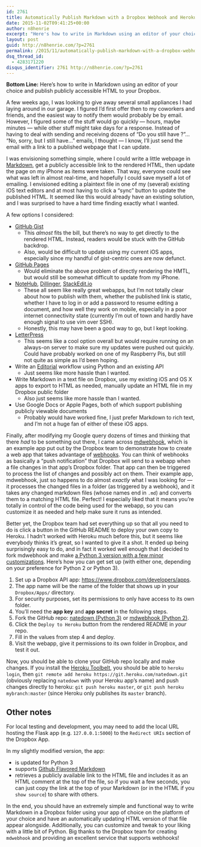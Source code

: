 ```yaml
---
id: 2761
title: Automatically Publish Markdown with a Dropbox Webhook and Heroku
date: 2015-11-02T09:41:25+00:00
author: n8henrie
excerpt: "Here's how to write in Markdown using an editor of your choice and publish  publicly accessible HTML to your Dropbox."
layout: post
guid: http://n8henrie.com/?p=2761
permalink: /2015/11/automatically-publish-markdown-with-a-dropbox-webhook-and-heroku/
dsq_thread_id:
  - 4283171220
disqus_identifier: 2761 http://n8henrie.com/?p=2761
---
```

**Bottom Line:** Here&#8217;s how to write in Markdown using an editor of your choice and publish publicly accessible HTML to your Dropbox.<!--more-->

A few weeks ago, I was looking to give away several small appliances I had laying around in our garage. I figured I&#8217;d first offer then to my coworkers and friends, and the easiest way to notify them would probably be by email. However, I figured some of the stuff would go quickly &#8212; hours, maybe minutes &#8212; while other stuff might take days for a response. Instead of having to deal with sending and receiving dozens of &#8220;Do you still have ?&#8221;&#8230; &#8220;No, sorry, but I still have&#8230;&#8221; emails, I thought &#8212; I know, I&#8217;ll just send the email with a link to a published webpage that I can update.

I was envisioning something simple, where I could write a little webpage in <a href="https://daringfireball.net/projects/markdown/" target="_blank" title="Daring Fireball: Markdown">Markdown</a>, get a publicly accessible link to the rendered HTML, then update the page on my iPhone as items were taken. That way, everyone could see what was left in almost real-time, and hopefully I could save myself a lot of emailing. I envisioned editing a plaintext file in one of my (several) existing iOS text editors and at most having to click a &#8220;sync&#8221; button to update the published HTML. It seemed like this would already have an existing solution, and I was surprised to have a hard time finding exactly what I wanted.

A few options I considered:

  * <a href="https://gist.github.com/" target="_blank">GitHub Gist</a> 
      * This _almost_ fits the bill, but there&#8217;s no way to get directly to the rendered HTML. Instead, readers would be stuck with the GitHub backdrop.
      * Also, would be difficult to update using my current iOS apps, especially since my handful of gist-centric ones are now defunct.
  * <a href="https://pages.github.com/" target="_blank">GitHub Pages</a> 
      * Would eliminate the above problem of directly rendering the HMTL, but would still be somewhat difficult to update from my iPhone.
  * <a href="https://notehub.org" target="_blank">NoteHub</a>, <a href="http://dillinger.io" target="_blank">Dillinger</a>, <a href="https://stackedit.io" target="_blank">StackEdit.io</a> 
      * These all seem like really great webapps, but I&#8217;m not totally clear about how to publish with them, whether the published link is static, whether I have to log in or add a password to resume editing a document, and how well they work on mobile, especially in a poor internet connectivity state (currently I&#8217;m out of town and hardly have enough signal to use vim over SSH).
      * Honestly, this may have been a good way to go, but I kept looking.
  * <a href="https://github.com/an0/Letterpress" target="_blank">LetterPress</a> 
      * This seems like a cool option overall but would require running on an always-on server to make sure my updates were pushed out quickly. Could have probably worked on one of my Raspberry Pis, but still not quite as simple as I&#8217;d been hoping.
  * Write an <a href="https://itunes.apple.com/us/app/editorial/id673907758?mt=8&uo=4&at=10l5H6" target="_blank" title="Editorial">Editorial</a> workflow using Python and an existing API 
      * Just seems like more hassle than I wanted.
  * Write Markdown in a text file on Dropbox, use my existing iOS and OS X apps to export to HTML as needed, manually update an HTML file in my Dropbox public folder 
      * Also just seems like more hassle than I wanted.
  * Use Google Docs or Apple Pages, both of which support publishing publicly viewable documents 
      * Probably would have worked fine, I just prefer Markdown to rich text, and I&#8217;m not a huge fan of either of these iOS apps.

Finally, after modifying my Google query dozens of times and thinking that there _had_ to be something out there, I came across <a href="https://github.com/dropbox/mdwebhook" target="_blank">mdwebhook</a>, which is an example app put out by the Dropbox team to demonstrate how to create a web app that takes advantage of <a href="https://www.dropbox.com/developers/reference/webhooks#tutorial" target="_blank">webhooks</a>. You can think of webhooks as basically a &#8220;push notification&#8221; that Dropbox will send to a webapp when a file changes in that app&#8217;s Dropbox folder. That app can then be triggered to process the list of changes and possibly act on them. Their example app, mdwebhook, just so happens to do almost _exactly_ what I was looking for &#8212; it processes the changed files in a folder (as triggered by a webhook), and it takes any changed markdown files (whose names end in `.md`) and converts them to a matching HTML file. Perfect! I especially liked that it means you&#8217;re totally in control of the code being used for the webapp, so you can customize it as needed and help make sure it runs as intended.

Better yet, the Dropbox team had set everything up so that all you need to do is click a button in the GitHub README to deploy your own copy to Heroku. I hadn&#8217;t worked with Heroku much before this, but it seems like everybody thinks it&#8217;s great, so I wanted to give it a shot. It ended up being surprisingly easy to do, and in fact it worked well enough that I decided to fork mdwebhook and make <a href="https://github.com/n8henrie/natedown" target="_blank">a Python 3 version with a few minor customizations</a>. Here&#8217;s how you can get set up (with either one, depending on your preference for Python 2 or Python 3).

  1. Set up a Dropbox API app: <https://www.dropbox.com/developers/apps>.
  2. The app name will be the name of the folder that shows up in your `Dropbox/Apps/` directory.
  3. For security purposes, set its permissions to only have access to its own folder.
  4. You&#8217;ll need the **app key** and **app secret** in the following steps.
  5. Fork the GitHub repo: <a href="https://github.com/n8henrie/natedown" target="_blank">natedown (Python 3)</a> or <a href="https://github.com/dropbox/mdwebhook" target="_blank">mdwebhook (Python 2)</a>.
  6. Click the `Deploy to Heroku` button from the rendered README in _your_ repo.
  7. Fill in the values from step 4 and deploy.
  8. Visit the webapp, give it permissions to its own folder in Dropbox, and test it out.

Now, you should be able to clone your GitHub repo locally and make changes. If you install the <a href="https://toolbelt.heroku.com" target="_blank">Heroku Toolbelt</a>, you should be able to `heroku login`, then `git remote add heroku https://git.heroku.com/natedown.git` (obviously replacing `natedown` with your Heroku app&#8217;s name) and push changes directly to heroku: `git push heroku master`, or `git push heroku mybranch:master` (since Heroku only publishes its `master` branch).

## Other notes

For local testing and development, you may need to add the local URL hosting the Flask app (e.g. `127.0.0.1:5000`) to the `Redirect URIs` section of the Dropbox App.

In my slightly modified version, the app:

  * is updated for Python 3
  * supports <a href="https://help.github.com/articles/github-flavored-markdown/" target="_blank" title="GitHub Flavored Markdown - User Documentation - GitHub Help">Github Flavored Markdown</a>
  * retrieves a publicly available link to the HTML file and includes it as an HTML comment at the top of the file, so if you wait a few seconds, you can just copy the link at the top of your Markdown (or in the HTML if you `show source`) to share with others. 

In the end, you should have an extremely simple and functional way to write Markdown in a Dropbox folder using your app of choice on the platform of your choice and have an automatically updating HTML version of that file appear alongside. Additionally, you can customize and tweak to your liking with a little bit of Python. Big thanks to the Dropbox team for creating `mdwebhook` and providing an excellent service that supports webhooks!